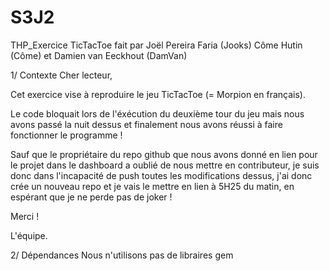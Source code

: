 # S3J2
THP_Exercice TicTacToe fait par Joël Pereira Faria (Jooks) Côme Hutin (Côme) et Damien van Eeckhout (DamVan)

1/ Contexte
Cher lecteur,

Cet exercice vise à reproduire le jeu TicTacToe (= Morpion en français).

Le code bloquait lors de l'éxécution du deuxième tour du jeu mais nous avons passé la nuit dessus et finalement nous avons réussi à faire fonctionner le programme !

Sauf que le propriétaire du repo github que nous avons donné en lien pour le projet dans le dashboard a oublié de nous mettre en contributeur, je suis donc dans l'incapacité de push toutes les modifications dessus, j'ai donc crée un nouveau repo et je vais le mettre en lien à 5H25 du matin, en espérant que je ne perde pas de joker !


Merci !

L'équipe. 

2/ Dépendances
Nous n'utilisons pas de libraires gem 
